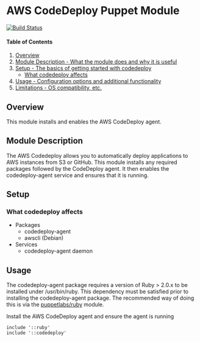 # AWS CodeDeploy Puppet Module

[![Build Status](https://travis-ci.org/walkamongus/puppet-codedeploy.svg?branch=master)](https://travis-ci.org/walkamongus/puppet-codedeploy)

#### Table of Contents

1. [Overview](#overview)
2. [Module Description - What the module does and why it is useful](#module-description)
3. [Setup - The basics of getting started with codedeploy](#setup)
    * [What codedeploy affects](#what-codedeploy-affects)
4. [Usage - Configuration options and additional functionality](#usage)
5. [Limitations - OS compatibility, etc.](#limitations)

## Overview

This module installs and enables the AWS CodeDeploy agent.

## Module Description

The AWS Codedeploy allows you to automatically deploy applications to AWS instances from S3 or GitHub. This module installs any required packages followed by the CodeDeploy agent. It then enables the codedeploy-agent service and ensures that it is running.

## Setup

### What codedeploy affects

* Packages
    * codedeploy-agent
    * awscli (Debian)
* Services
    * codedeploy-agent daemon

## Usage

The codedeploy-agent package requires a version of Ruby > 2.0.x to be installed under /usr/bin/ruby. This dependency must be satisfied prior to installing the codedeploy-agent package. The recommended way of doing this is via the [puppetlabs/ruby](https://forge.puppetlabs.com/puppetlabs/ruby) module.

Install the AWS CodeDeploy agent and ensure the agent is running

    include '::ruby'
    include '::codedeploy'

